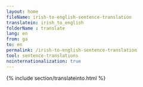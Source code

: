 ```yaml
---
layout: home
fileName: irish-to-english-sentence-translation
translatein: irish_to_english
folderName : translate
lang: en
from: ga
to: en
permalink: /irish-to-english-sentence-translation
tool: sentence-translations
nointernationalization: true
---
```

{% include section/translateinto.html %}
